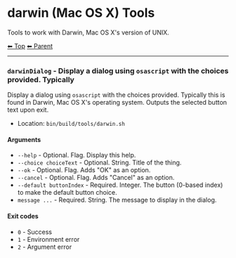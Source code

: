 # darwin (Mac OS X) Tools

Tools to work with Darwin, Mac OS X's version of UNIX.

<!-- TEMPLATE header 2 -->
[⬅ Top](index.md) [⬅ Parent ](../index.md)
<hr />

### `darwinDialog` - Display a dialog using `osascript` with the choices provided. Typically

Display a dialog using `osascript` with the choices provided. Typically this is found in Darwin, Mac OS X's operating system.
Outputs the selected button text upon exit.

- Location: `bin/build/tools/darwin.sh`

#### Arguments

- `--help` - Optional. Flag. Display this help.
- `--choice choiceText` - Optional. String. Title of the thing.
- `--ok` - Optional. Flag. Adds "OK" as an option.
- `--cancel` - Optional. Flag. Adds "Cancel" as an option.
- `--default buttonIndex` - Required. Integer. The button (0-based index) to make the default button choice.
- `message ...` - Required. String. The message to display in the dialog.

#### Exit codes

- `0` - Success
- `1` - Environment error
- `2` - Argument error
